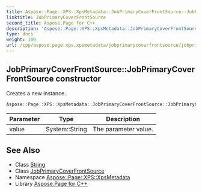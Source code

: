 ```yaml
---
title: Aspose::Page::XPS::XpsMetadata::JobPrimaryCoverFrontSource::JobPrimaryCoverFrontSource constructor
linktitle: JobPrimaryCoverFrontSource
second_title: Aspose.Page for C++
description: 'Aspose::Page::XPS::XpsMetadata::JobPrimaryCoverFrontSource::JobPrimaryCoverFrontSource constructor. Creates a new instance in C++.'
type: docs
weight: 100
url: /cpp/aspose.page.xps.xpsmetadata/jobprimarycoverfrontsource/jobprimarycoverfrontsource/
---
```

## JobPrimaryCoverFrontSource::JobPrimaryCoverFrontSource constructor


Creates a new instance.

```cpp
Aspose::Page::XPS::XpsMetadata::JobPrimaryCoverFrontSource::JobPrimaryCoverFrontSource(System::String value)
```


| Parameter | Type | Description |
| --- | --- | --- |
| value | System::String | The parameter value. |

## See Also

* Class [String](../../../system/string/)
* Class [JobPrimaryCoverFrontSource](../)
* Namespace [Aspose::Page::XPS::XpsMetadata](../../)
* Library [Aspose.Page for C++](../../../)
